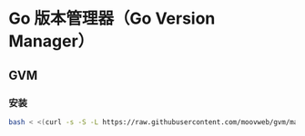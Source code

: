 # Go 版本管理器（Go Version Manager）

## GVM

### 安装

```bash
bash < <(curl -s -S -L https://raw.githubusercontent.com/moovweb/gvm/master/binscripts/gvm-installer)
```